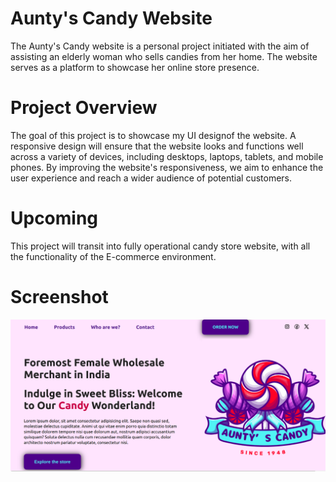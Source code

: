 # Aunty's Candy Website
The Aunty's Candy website is a personal project initiated with the aim of assisting an elderly woman who sells candies from her home. The website serves as a platform to showcase her online store presence. 

# Project Overview
The goal of this project is to showcase my UI designof the website. A responsive design will ensure that the website looks and functions well across a variety of devices, including desktops, laptops, tablets, and mobile phones. By improving the website's responsiveness, we aim to enhance the user experience and reach a wider audience of potential customers.

# Upcoming
This project will transit into fully operational candy store website, with all the functionality of the E-commerce environment.

# Screenshot

![Screenshot](screenshot.png)
